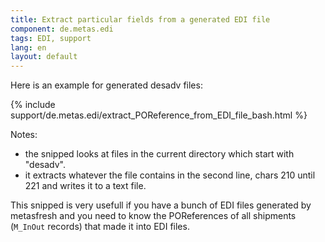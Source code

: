 ```yaml
---
title: Extract particular fields from a generated EDI file
component: de.metas.edi
tags: EDI, support
lang: en
layout: default
---
```


Here is an example for generated desadv files:

{% include support/de.metas.edi/extract_POReference_from_EDI_file_bash.html %}

Notes: 

* the snipped looks at files in the current directory which start with "desadv".
* it extracts whatever the file contains in the second line, chars 210 until 221 and writes it to a text file.

This snipped is very usefull if you have a bunch of EDI files generated by metasfresh and you need to know the POReferences of all shipments (```M_InOut``` records) that made it into EDI files.
